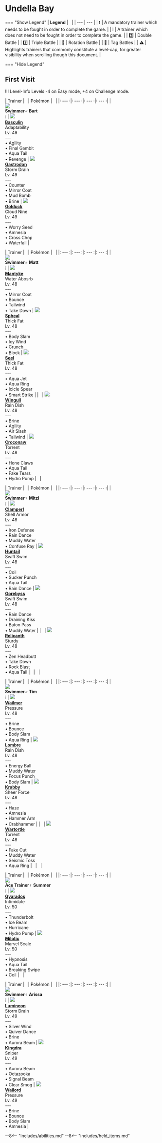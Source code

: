 # Undella Bay

=== "Show Legend"
    | __Legend__ | &nbsp; |
    | --- | --- |
    | :exclamation: | A mandatory trainer which needs to be fought in order to complete the game. |
    | :grey_exclamation: | A trainer which does not need to be fought in order to complete the game. |
    | :two:  | Double Battle | 
    |  :three:  | Triple Battle |
    | :arrows_counterclockwise:  | Rotation Battle |
    | :handshake: | Tag Battles |
    | :warning: | Highlights trainers that commonly constitute a level-cap, for greater visibility when scrolling though this document. |

=== "Hide Legend"
&nbsp;

## First Visit

!!! Level-Info
    Levels -4 on Easy mode, +4 on Challenge mode.

| Trainer | &nbsp; | Pokémon | &nbsp; |
|: --- :|: --- :|: --- :|: --- :|
| <br>![][Swimmer♂Bart]<br>__Swimmer♂ Bart__<br>:grey_exclamation:  | ![][550] <br> __[Basculin]__ <br>Adaptability<br>Lv. 49<br>---<br>• Agility<br>• Final Gambit<br>• Aqua Tail<br>• Revenge | ![][423] <br> __[Gastrodon]__ <br>Storm Drain<br>Lv. 49<br>---<br>• Counter<br>• Mirror Coat<br>• Mud Bomb<br>• Brine | ![][55] <br> __[Golduck]__ <br>Cloud Nine<br>Lv. 49<br>---<br>• Worry Seed<br>• Amnesia<br>• Cross Chop<br>• Waterfall |

| Trainer | &nbsp; | Pokémon | &nbsp; |
|: --- :|: --- :|: --- :|: --- :|
| <br>![][Swimmer♂Matt]<br>__Swimmer♂ Matt__<br>:grey_exclamation:  | ![][458] <br> __[Mantyke]__ <br>Water Abosrb<br>Lv. 48<br>---<br>• Mirror Coat<br>• Bounce<br>• Tailwind<br>• Take Down | ![][363] <br> __[Spheal]__ <br>Thick Fat<br>Lv. 48<br>---<br>• Body Slam<br>• Icy Wind<br>• Crunch<br>• Block | ![][86] <br> __[Seel]__ <br>Thick Fat<br>Lv. 48<br>---<br>• Aqua Jet<br>• Aqua Ring<br>• Icicle Spear<br>• Smart Strike |
| &nbsp; | ![][278] <br> __[Wingull]__ <br>Rain Dish<br>Lv. 48<br>---<br>• Brine<br>• Agility<br>• Air Slash<br>• Tailwind | ![][159] <br> __[Croconaw]__ <br>Torrent<br>Lv. 48<br>---<br>• Hone Claws<br>• Aqua Tail<br>• Fake Tears<br>• Hydro Pump | &nbsp; |

| Trainer | &nbsp; | Pokémon | &nbsp; |
|: --- :|: --- :|: --- :|: --- :|
| <br>![][Swimmer♀Mitzi]<br>__Swimmer♀ Mitzi__<br>:grey_exclamation:  | ![][366] <br> __[Clamperl]__ <br>Shell Armor<br>Lv. 48<br>---<br>• Iron Defense<br>• Rain Dance<br>• Muddy Water<br>• Confuse Ray | ![][367] <br> __[Huntail]__ <br>Swift Swim<br>Lv. 48<br>---<br>• Coil<br>• Sucker Punch<br>• Aqua Tail<br>• Rain Dance | ![][368] <br> __[Gorebyss]__ <br>Swift Swim<br>Lv. 48<br>---<br>• Rain Dance<br>• Draining Kiss<br>• Baton Pass<br>• Muddy Water |
| &nbsp; | ![][369] <br> __[Relicanth]__ <br>Sturdy<br>Lv. 48<br>---<br>• Zen Headbutt<br>• Take Down<br>• Rock Blast<br>• Aqua Tail | &nbsp; | &nbsp; |

| Trainer | &nbsp; | Pokémon | &nbsp; |
|: --- :|: --- :|: --- :|: --- :|
| <br>![][Swimmer♂Tim]<br>__Swimmer♂ Tim__<br>:grey_exclamation:  | ![][320] <br> __[Wailmer]__ <br>Pressure<br>Lv. 48<br>---<br>• Brine<br>• Bounce<br>• Body Slam<br>• Aqua Ring | ![][271] <br> __[Lombre]__ <br>Rain Dish<br>Lv. 48<br>---<br>• Energy Ball<br>• Muddy Water<br>• Focus Punch<br>• Body Slam | ![][98] <br> __[Krabby]__ <br>Sheer Force<br>Lv. 48<br>---<br>• Haze<br>• Amnesia<br>• Hammer Arm<br>• Crabhammer |
| &nbsp; | ![][8] <br> __[Wartortle]__ <br>Torrent<br>Lv. 48<br>---<br>• Fake Out<br>• Muddy Water<br>• Seismic Toss<br>• Aqua Ring | &nbsp; | &nbsp; |

| Trainer | &nbsp; | Pokémon | &nbsp; |
|: --- :|: --- :|: --- :|: --- :|
| <br>![][AceTrainer♀Summer]<br>__Ace Trainer♀ Summer__<br>:grey_exclamation:  | ![][130] <br> __[Gyarados]__ <br>Intimidate<br>Lv. 50<br>---<br>• Thunderbolt<br>• Ice Beam<br>• Hurricane<br>• Hydro Pump | ![][350] <br> __[Milotic]__ <br>Marvel Scale<br>Lv. 50<br>---<br>• Hypnosis<br>• Aqua Tail<br>• Breaking Swipe<br>• Coil | &nbsp; |

| Trainer | &nbsp; | Pokémon | &nbsp; |
|: --- :|: --- :|: --- :|: --- :|
| <br>![][Swimmer♀Arissa]<br>__Swimmer♀ Arissa__<br>:grey_exclamation:  | ![][457] <br> __[Lumineon]__ <br>Storm Drain<br>Lv. 49<br>---<br>• Silver Wind<br>• Quiver Dance<br>• Brine<br>• Aurora Beam | ![][230] <br> __[Kingdra]__ <br>Sniper<br>Lv. 49<br>---<br>• Aurora Beam<br>• Octazooka<br>• Signal Beam<br>• Clear Smog | ![][321] <br> __[Wailord]__ <br>Pressure<br>Lv. 49<br>---<br>• Brine<br>• Bounce<br>• Body Slam<br>• Amnesia |





--8<-- "includes/abilities.md"
--8<-- "includes/held_items.md"

[Swimmer♂Bart]: ../img/Trainers/Swimmer_Male.gif
[550]: ../img/animated/550.gif
[Basculin]: ../../pokemons/550/
[423]: ../img/animated/423.gif
[Gastrodon]: ../../pokemons/423/
[55]: ../img/animated/55.gif
[Golduck]: ../../pokemons/055/
[Swimmer♂Matt]: ../img/Trainers/Swimmer_Male.gif
[458]: ../img/animated/458.gif
[Mantyke]: ../../pokemons/458/
[363]: ../img/animated/363.gif
[Spheal]: ../../pokemons/363/
[86]: ../img/animated/86.gif
[Seel]: ../../pokemons/086/
[278]: ../img/animated/278.gif
[Wingull]: ../../pokemons/278/
[159]: ../img/animated/159.gif
[Croconaw]: ../../pokemons/159/
[Swimmer♀Mitzi]: ../img/Trainers/Swimmer_Female.gif
[366]: ../img/animated/366.gif
[Clamperl]: ../../pokemons/366/
[367]: ../img/animated/367.gif
[Huntail]: ../../pokemons/367/
[368]: ../img/animated/368.gif
[Gorebyss]: ../../pokemons/368/
[369]: ../img/animated/369.gif
[Relicanth]: ../../pokemons/369/
[Swimmer♂Tim]: ../img/Trainers/Swimmer_Male.gif
[320]: ../img/animated/320.gif
[Wailmer]: ../../pokemons/320/
[271]: ../img/animated/271.gif
[Lombre]: ../../pokemons/271/
[98]: ../img/animated/98.gif
[Krabby]: ../../pokemons/098/
[8]: ../img/animated/8.gif
[Wartortle]: ../../pokemons/008/
[AceTrainer♀Summer]: ../img/Trainers/Ace_Trainer_Female.gif
[130]: ../img/animated/130.gif
[Gyarados]: ../../pokemons/130/
[350]: ../img/animated/350.gif
[Milotic]: ../../pokemons/350/
[Swimmer♀Arissa]: ../img/Trainers/Swimmer_Female.gif
[457]: ../img/animated/457.gif
[Lumineon]: ../../pokemons/457/
[230]: ../img/animated/230.gif
[Kingdra]: ../../pokemons/230/
[321]: ../img/animated/321.gif
[Wailord]: ../../pokemons/321/